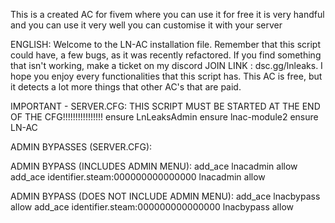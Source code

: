 This is a created AC for fivem where you can use it for free it is very handful and you can use it very well you can customise it with your server

ENGLISH: Welcome to the LN-AC installation file. Remember that this script could have, a few bugs, as it was recently refactored. If you find something that isn't working, make a ticket on my discord JOIN LINK : dsc.gg/lnleaks. I hope you enjoy every functionalities that this script has. This AC is free, but it detects a lot more things that other AC's that are paid.

IMPORTANT - SERVER.CFG: THIS SCRIPT MUST BE STARTED AT THE END OF THE CFG!!!!!!!!!!!!!!!! ensure LnLeaksAdmin ensure lnac-module2 ensure LN-AC

ADMIN BYPASSES (SERVER.CFG):

ADMIN BYPASS (INCLUDES ADMIN MENU): add_ace lnacadmin allow add_ace identifier.steam:000000000000000 lnacadmin allow

ADMIN BYPASS (DOES NOT INCLUDE ADMIN MENU): add_ace lnacbypass allow add_ace identifier.steam:000000000000000 lnacbypass allow

